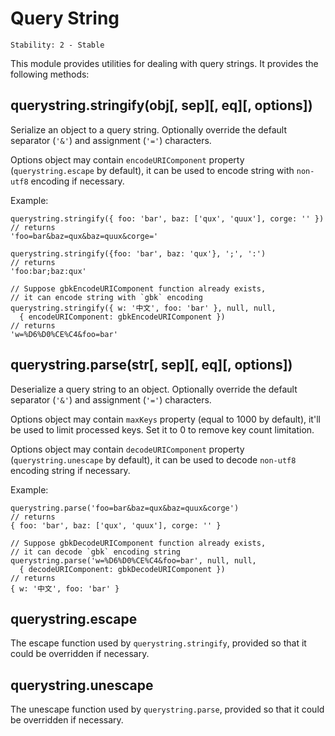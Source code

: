 # Query String

    Stability: 2 - Stable

<!--name=querystring-->

This module provides utilities for dealing with query strings.
It provides the following methods:

## querystring.stringify(obj[, sep][, eq][, options])

Serialize an object to a query string.
Optionally override the default separator (`'&'`) and assignment (`'='`)
characters.

Options object may contain `encodeURIComponent` property (`querystring.escape` by default),
it can be used to encode string with `non-utf8` encoding if necessary.

Example:

    querystring.stringify({ foo: 'bar', baz: ['qux', 'quux'], corge: '' })
    // returns
    'foo=bar&baz=qux&baz=quux&corge='

    querystring.stringify({foo: 'bar', baz: 'qux'}, ';', ':')
    // returns
    'foo:bar;baz:qux'

    // Suppose gbkEncodeURIComponent function already exists,
    // it can encode string with `gbk` encoding
    querystring.stringify({ w: '中文', foo: 'bar' }, null, null,
      { encodeURIComponent: gbkEncodeURIComponent })
    // returns
    'w=%D6%D0%CE%C4&foo=bar'

## querystring.parse(str[, sep][, eq][, options])

Deserialize a query string to an object.
Optionally override the default separator (`'&'`) and assignment (`'='`)
characters.

Options object may contain `maxKeys` property (equal to 1000 by default), it'll
be used to limit processed keys. Set it to 0 to remove key count limitation.

Options object may contain `decodeURIComponent` property (`querystring.unescape` by default),
it can be used to decode `non-utf8` encoding string if necessary.

Example:

    querystring.parse('foo=bar&baz=qux&baz=quux&corge')
    // returns
    { foo: 'bar', baz: ['qux', 'quux'], corge: '' }

    // Suppose gbkDecodeURIComponent function already exists,
    // it can decode `gbk` encoding string
    querystring.parse('w=%D6%D0%CE%C4&foo=bar', null, null,
      { decodeURIComponent: gbkDecodeURIComponent })
    // returns
    { w: '中文', foo: 'bar' }

## querystring.escape

The escape function used by `querystring.stringify`,
provided so that it could be overridden if necessary.

## querystring.unescape

The unescape function used by `querystring.parse`,
provided so that it could be overridden if necessary.
